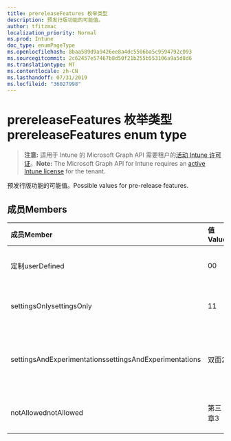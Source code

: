 ```yaml
---
title: prereleaseFeatures 枚举类型
description: 预发行版功能的可能值。
author: tfitzmac
localization_priority: Normal
ms.prod: Intune
doc_type: enumPageType
ms.openlocfilehash: 8baa589d9a9426ee8a4dc5506ba5c9594792c093
ms.sourcegitcommit: 2c62457e57467b8d50f21b255b553106a9a5d8d6
ms.translationtype: MT
ms.contentlocale: zh-CN
ms.lasthandoff: 07/31/2019
ms.locfileid: "36027998"
---
```

# <a name="prereleasefeatures-enum-type"></a><span data-ttu-id="f402b-103">prereleaseFeatures 枚举类型</span><span class="sxs-lookup"><span data-stu-id="f402b-103">prereleaseFeatures enum type</span></span>

> <span data-ttu-id="f402b-104">**注意:** 适用于 Intune 的 Microsoft Graph API 需要租户的[活动 Intune 许可证](https://go.microsoft.com/fwlink/?linkid=839381)。</span><span class="sxs-lookup"><span data-stu-id="f402b-104">**Note:** The Microsoft Graph API for Intune requires an [active Intune license](https://go.microsoft.com/fwlink/?linkid=839381) for the tenant.</span></span>

<span data-ttu-id="f402b-105">预发行版功能的可能值。</span><span class="sxs-lookup"><span data-stu-id="f402b-105">Possible values for pre-release features.</span></span>

## <a name="members"></a><span data-ttu-id="f402b-106">成员</span><span class="sxs-lookup"><span data-stu-id="f402b-106">Members</span></span>
|<span data-ttu-id="f402b-107">成员</span><span class="sxs-lookup"><span data-stu-id="f402b-107">Member</span></span>|<span data-ttu-id="f402b-108">值</span><span class="sxs-lookup"><span data-stu-id="f402b-108">Value</span></span>|<span data-ttu-id="f402b-109">说明</span><span class="sxs-lookup"><span data-stu-id="f402b-109">Description</span></span>|
|:---|:---|:---|
|<span data-ttu-id="f402b-110">定制</span><span class="sxs-lookup"><span data-stu-id="f402b-110">userDefined</span></span>|<span data-ttu-id="f402b-111">0</span><span class="sxs-lookup"><span data-stu-id="f402b-111">0</span></span>|<span data-ttu-id="f402b-112">用户定义, 默认值, 无意向。</span><span class="sxs-lookup"><span data-stu-id="f402b-112">User Defined, default value, no intent.</span></span>|
|<span data-ttu-id="f402b-113">settingsOnly</span><span class="sxs-lookup"><span data-stu-id="f402b-113">settingsOnly</span></span>|<span data-ttu-id="f402b-114">1</span><span class="sxs-lookup"><span data-stu-id="f402b-114">1</span></span>|<span data-ttu-id="f402b-115">仅设置预发布功能。</span><span class="sxs-lookup"><span data-stu-id="f402b-115">Settings only pre-release features.</span></span>|
|<span data-ttu-id="f402b-116">settingsAndExperimentations</span><span class="sxs-lookup"><span data-stu-id="f402b-116">settingsAndExperimentations</span></span>|<span data-ttu-id="f402b-117">双面</span><span class="sxs-lookup"><span data-stu-id="f402b-117">2</span></span>|<span data-ttu-id="f402b-118">设置和 experimentations 预发布功能。</span><span class="sxs-lookup"><span data-stu-id="f402b-118">Settings and experimentations pre-release features.</span></span>|
|<span data-ttu-id="f402b-119">notAllowed</span><span class="sxs-lookup"><span data-stu-id="f402b-119">notAllowed</span></span>|<span data-ttu-id="f402b-120">第三章</span><span class="sxs-lookup"><span data-stu-id="f402b-120">3</span></span>|<span data-ttu-id="f402b-121">不允许使用预发布功能。</span><span class="sxs-lookup"><span data-stu-id="f402b-121">Pre-release features not allowed.</span></span>|



